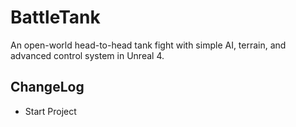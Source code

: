 # BattleTank
An open-world head-to-head tank fight with simple AI, terrain, and advanced control system in Unreal 4.
## ChangeLog
* Start Project
